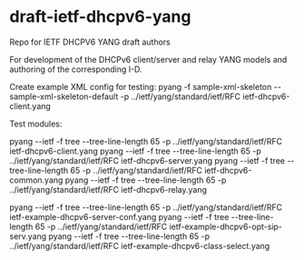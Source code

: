 # draft-ietf-dhcpv6-yang
Repo for IETF DHCPV6 YANG draft authors

For development of the DHCPv6 client/server and relay YANG models and authoring of the corresponding I-D.

Create example XML config for testing:
pyang -f sample-xml-skeleton --sample-xml-skeleton-default -p ../ietf/yang/standard/ietf/RFC ietf-dhcpv6-client.yang

Test modules:

pyang --ietf -f tree --tree-line-length 65 -p ../ietf/yang/standard/ietf/RFC ietf-dhcpv6-client.yang
pyang --ietf -f tree --tree-line-length 65 -p ../ietf/yang/standard/ietf/RFC ietf-dhcpv6-server.yang
pyang --ietf -f tree --tree-line-length 65 -p ../ietf/yang/standard/ietf/RFC ietf-dhcpv6-common.yang
pyang --ietf -f tree --tree-line-length 65 -p ../ietf/yang/standard/ietf/RFC ietf-dhcpv6-relay.yang


pyang --ietf -f tree --tree-line-length 65 -p ../ietf/yang/standard/ietf/RFC ietf-example-dhcpv6-server-conf.yang
pyang --ietf -f tree --tree-line-length 65 -p ../ietf/yang/standard/ietf/RFC ietf-example-dhcpv6-opt-sip-serv.yang
pyang --ietf -f tree --tree-line-length 65 -p ../ietf/yang/standard/ietf/RFC ietf-example-dhcpv6-class-select.yang
